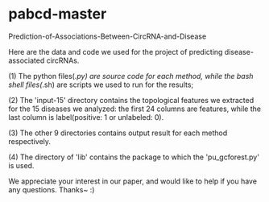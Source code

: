 # pabcd-master
Prediction-of-Associations-Between-CircRNA-and-Disease

Here are the data and code we used for the project of predicting disease-associated circRNAs.

(1) The python files(*.py) are source code for each method, while the bash shell files(*.sh) are scripts we used to run for the results;

(2) The 'input-15' directory contains the topological features we extracted for the 15 diseases we analyzed: 
      the first 24 columns are features, while the last column is label(positive: 1 or unlabeled: 0).
      
(3) The other 9 directories contains output result for each method respectively.

(4) The directory of 'lib' contains the package to which the 'pu_gcforest.py' is used. 

We appreciate your interest in our paper, and would like to help if you have any questions.
Thanks~ :)
